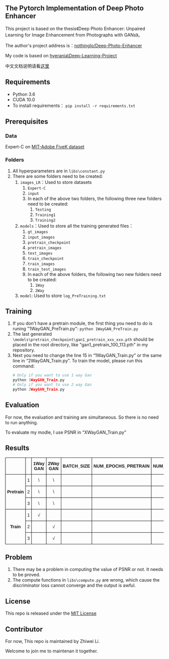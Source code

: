 ## The Pytorch Implementation of Deep Photo Enhancer

This project is based on the thesis《Deep Photo Enhancer: Unpaired Learning for Image Enhancement from Photographs with GANs》。

The author's project address is：[nothinglo/Deep-Photo-Enhancer](https://github.com/nothinglo/Deep-Photo-Enhancer)

My code is based on [hyerania\Deep-Learning-Project](https://github.com/hyerania/Deep-Learning-Project)

中文文档说明请看[这里](https://github.com/mtics/deep-photo-enhancer/blob/master/README_zh_cn.md)

## Requirements

- Python 3.6
- CUDA 10.0
- To install requirements：
  `pip install -r requirements.txt`

## Prerequisites

### Data

Expert-C on [MIT-Adobe FiveK dataset](https://data.csail.mit.edu/graphics/fivek/)

### Folders

1. All hyperparameters are in `libs\constant.py`
2. There are some folders need to be created:
   1. `images_LR`：Used to store datasets
      1. `Expert-C`
      2. `input`
      3. In each of the above two folders, the following three new folders need to be created:
         1. `Testing`
         2. `Training1`
         3. `Training2`
   2. `models`：Used to store all the training generated files：
      1. `gt_images`
      2. `input_images`
      3. `pretrain_checkpoint`
      4. `pretrain_images`
      5. `test_images`
      6. `train_checkpoint`
      7. `train_images`
      8. `train_test_images`
      9. In each of the above folders, the following two new folders need to be created:
         1. `1Way`
         2. `2Way`
   3. `model`: Used to store `log_PreTraining.txt`

## Training

1. If you don't have a pretrain module, the first thing you need to do is runing "1WayGAN_PreTrain.py":
   `python 1WayGAN_PreTrain.py`
2. The last generated `\models\pretrain_checkpoint\gan1_pretrain_xxx_xxx.pth` should be placed in the root directory, like "gan1_pretrain_100_113.pth" in my repository.
3. Next you need to change the line 15 in “1WayGAN_Train.py” or the same line in “2WayGAN_Train.py”.  To train the model, please run this command:
   ```python
   # Only if you want to use 1 way Gan
   python 1WayGAN_Train.py
   # Only if you want to use 2 way Gan
   python 2WayGAN_Train.py
   ```

## Evaluation

For now, the evaluation and training are simultaneous. So there is no need to run anything.

To evaluate my modle, I use PSNR in “XWayGAN_Train.py”

## Results

<style type="text/css">
.tg  {border-collapse:collapse;border-spacing:0;}
.tg td{font-family:Arial, sans-serif;font-size:14px;padding:10px 5px;border-style:solid;border-width:1px;overflow:hidden;word-break:normal;border-color:black;}
.tg th{font-family:Arial, sans-serif;font-size:14px;font-weight:normal;padding:10px 5px;border-style:solid;border-width:1px;overflow:hidden;word-break:normal;border-color:black;}
.tg .tg-18eh{font-weight:bold;border-color:#000000;text-align:center;vertical-align:middle}
.tg .tg-wp8o{border-color:#000000;text-align:center;vertical-align:top}
.tg .tg-xwyw{border-color:#000000;text-align:center;vertical-align:middle}
.tg .tg-mqa1{font-weight:bold;border-color:#000000;text-align:center;vertical-align:top}
</style>
<table class="tg">
  <tr>
    <th class="tg-xwyw"></th>
    <th class="tg-mqa1"></th>
    <th class="tg-mqa1">1Way GAN</th>
    <th class="tg-mqa1">2Way GAN</th>
    <th class="tg-18eh">BATCH_SIZE</th>
    <th class="tg-18eh">NUM_EPOCHS_PRETRAIN</th>
    <th class="tg-18eh">NUM_EPOCHS_TRAIN</th>
    <th class="tg-18eh">Discriminator Loss</th>
    <th class="tg-18eh">Generator Loss</th>
    <th class="tg-18eh">PSNR</th>
    <th class="tg-18eh">Time</th>
  </tr>
  <tr>
    <td class="tg-18eh" rowspan="3">Pretrain</td>
    <td class="tg-wp8o">1</td>
    <td class="tg-wp8o">\</td>
    <td class="tg-wp8o">\</td>
    <td class="tg-xwyw"></td>
    <td class="tg-xwyw"></td>
    <td class="tg-xwyw"></td>
    <td class="tg-xwyw">\</td>
    <td class="tg-xwyw"></td>
    <td class="tg-xwyw">\</td>
    <td class="tg-xwyw">3H55M</td>
  </tr>
  <tr>
    <td class="tg-wp8o">2</td>
    <td class="tg-wp8o">\</td>
    <td class="tg-wp8o">\</td>
    <td class="tg-xwyw"></td>
    <td class="tg-xwyw"></td>
    <td class="tg-xwyw"></td>
    <td class="tg-xwyw">\</td>
    <td class="tg-xwyw"></td>
    <td class="tg-xwyw">\</td>
    <td class="tg-xwyw">8H45M</td>
  </tr>
  <tr>
    <td class="tg-wp8o">3</td>
    <td class="tg-wp8o">\</td>
    <td class="tg-wp8o">\</td>
    <td class="tg-wp8o"></td>
    <td class="tg-wp8o"></td>
    <td class="tg-wp8o"></td>
    <td class="tg-wp8o">\</td>
    <td class="tg-wp8o"></td>
    <td class="tg-wp8o">\</td>
    <td class="tg-wp8o">9H25M</td>
  </tr>
  <tr>
    <td class="tg-18eh" rowspan="3">Train</td>
    <td class="tg-wp8o">1</td>
    <td class="tg-wp8o">√</td>
    <td class="tg-wp8o"></td>
    <td class="tg-xwyw"></td>
    <td class="tg-xwyw"></td>
    <td class="tg-xwyw"></td>
    <td class="tg-xwyw"></td>
    <td class="tg-xwyw"></td>
    <td class="tg-xwyw"></td>
    <td class="tg-xwyw">2H45M</td>
  </tr>
  <tr>
    <td class="tg-wp8o">2</td>
    <td class="tg-wp8o"></td>
    <td class="tg-wp8o">√</td>
    <td class="tg-xwyw"></td>
    <td class="tg-xwyw"></td>
    <td class="tg-xwyw"></td>
    <td class="tg-xwyw"></td>
    <td class="tg-xwyw"></td>
    <td class="tg-xwyw"></td>
    <td class="tg-xwyw">5H38M</td>
  </tr>
  <tr>
    <td class="tg-wp8o">3</td>
    <td class="tg-wp8o"></td>
    <td class="tg-wp8o">√</td>
    <td class="tg-wp8o"></td>
    <td class="tg-wp8o"></td>
    <td class="tg-wp8o"></td>
    <td class="tg-wp8o"></td>
    <td class="tg-wp8o"></td>
    <td class="tg-wp8o"></td>
    <td class="tg-wp8o">4H45M</td>
  </tr>
</table>

## Problem

1. There may be a problem in computing the value of PSNR or not. It needs to be  proved.
2. The compute functions in `libs\compute.py` are wrong, which cause the discriminator loss cannot converge and the output is awful.

## License

This repo is released under  the [MIT License](LICENSE.md)

## Contributor

For now, This repo is maintained by Zhiwei Li.

Welcome to join me to maintenan it together.
